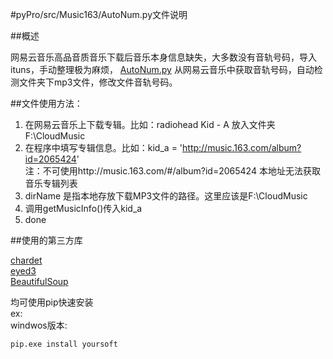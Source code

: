 #pyPro/src/Music163/AutoNum.py文件说明

##概述

网易云音乐高品音质音乐下载后音乐本身信息缺失，大多数没有音轨号码，导入ituns，手动整理极为麻烦，
[AutoNum.py](https://github.com/northyoung/pyPro/blob/master/src/Music163/AutoNum.py) 从网易云音乐中获取音轨号码，自动检测文件夹下mp3文件，修改文件音轨号码。

##文件使用方法：

1.  在网易云音乐上下载专辑。比如：radiohead  Kid - A  放入文件夹 F:\CloudMusic
2.  在程序中填写专辑信息。比如：kid_a = 'http://music.163.com/album?id=2065424' <br>
    注：不可使用http://music.163.com/#/album?id=2065424 本地址无法获取音乐专辑列表
3.  dirName 是指本地存放下载MP3文件的路径。这里应该是F:\CloudMusic
4.  调用getMusicInfo()传入kid_a
5.  done

##使用的第三方库

[chardet](https://pypi.python.org/pypi/chardet)<br>
[eyed3](http://eyed3.nicfit.net/)<br>
[BeautifulSoup](http://www.crummy.com/software/BeautifulSoup/)<br>

均可使用pip快速安装<br>
ex:<br>
windwos版本:<br>
```
pip.exe install yoursoft
